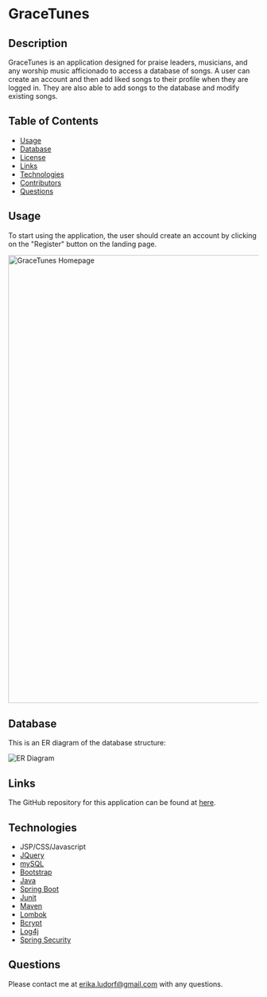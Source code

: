 # GraceTunes 

## Description
GraceTunes is an application designed for praise leaders, musicians, and any worship music afficionado to access a database of songs. A user can create an account and then add liked songs to their profile when they are logged in. They are also able to add songs to the database and modify existing songs.

## Table of Contents

- [Usage](#usage)
- [Database](#database)
- [License](#license)
- [Links](#links)
- [Technologies](#technologies)
- [Contributors](#contributors)
- [Questions](#questions)


## Usage
To start using the application, the user should create an account by clicking on the "Register" button on the landing page.

<img width="900" alt="GraceTunes Homepage" src="https://user-images.githubusercontent.com/99916017/165152911-9e3db9ca-d6db-4144-8c1c-8c23a26a74eb.png">

## Database 
This is an ER diagram of the database structure:

![ER Diagram](https://user-images.githubusercontent.com/99916017/165155036-8e5751ef-265e-4577-8596-45ff5787976e.png)

## Links
The GitHub repository for this application can be found at [here](https://github.com/eludorf/Ludorf_Erika_GraceTunes_CaseStudy).

## Technologies
* JSP/CSS/Javascript
* [JQuery](https://api.jquery.com/)
* [mySQL](https://dev.mysql.com/doc/)
* [Bootstrap](https://getbootstrap.com/)
* [Java](https://docs.oracle.com/en/java/)
* [Spring Boot](https://docs.spring.io/spring-boot/docs/current/reference/htmlsingle/)
* [Junit](https://junit.org/junit5/docs/current/user-guide/)
* [Maven](https://maven.apache.org/guides/index.html)
* [Lombok](https://projectlombok.org/features/all)
* [Bcrypt](https://docs.spring.io/spring-security/site/docs/current/api/org/springframework/security/crypto/bcrypt/BCrypt.html)
* [Log4j](https://www.slf4j.org/docs.html)
* [Spring Security](https://docs.spring.io/spring-security/reference/index.html)

## Questions
Please contact me at erika.ludorf@gmail.com with any questions.





